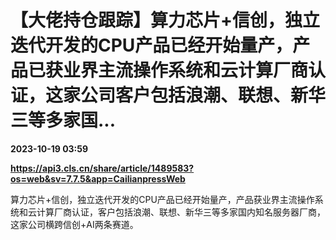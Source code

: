 # 【大佬持仓跟踪】算力芯片+信创，独立迭代开发的CPU产品已经开始量产，产品已获业界主流操作系统和云计算厂商认证，这家公司客户包括浪潮、联想、新华三等多家国...

**2023-10-19 03:59**

**https://api3.cls.cn/share/article/1489583?os=web&sv=7.7.5&app=CailianpressWeb**

算力芯片+信创，独立迭代开发的CPU产品已经开始量产，产品获业界主流操作系统和云计算厂商认证，客户包括浪潮、联想、新华三等多家国内知名服务器厂商，这家公司横跨信创+AI两条赛道。